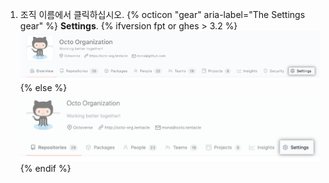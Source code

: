 1. 조직 이름에서 클릭하십시오.
{% octicon "gear" aria-label="The Settings gear" %} **Settings**.
  {% ifversion fpt or ghes > 3.2 %}
  ![Organization settings button](/assets/images/help/organizations/organization-settings-tab-with-overview-tab.png)
  {% else %}
  ![Organization settings button](/assets/images/help/organizations/organization-settings-tab.png)
  {% endif %}
